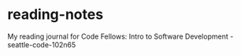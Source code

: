 # reading-notes
My reading journal for Code Fellows: Intro to Software Development - seattle-code-102n65
